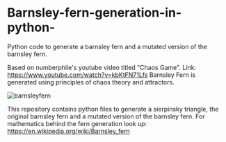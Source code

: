# Barnsley-fern-generation-in-python-
Python code to generate a barnsley fern and a mutated version of the barnsley fern.

Based on numberphile's youtube video titled "Chaos Game". Link: https://www.youtube.com/watch?v=kbKtFN71Lfs
Barnsley Fern is generated using principles of chaos theory and attractors.

![barnsleyfern](https://user-images.githubusercontent.com/40840427/43230401-b902cc54-9085-11e8-865a-cee05b3add5a.png)

This repository contains python files to generate a sierpinsky triangle, the original barnsley fern and a mutated version of the barnsley fern. 
For mathematics behind the fern generation look up: https://en.wikipedia.org/wiki/Barnsley_fern
